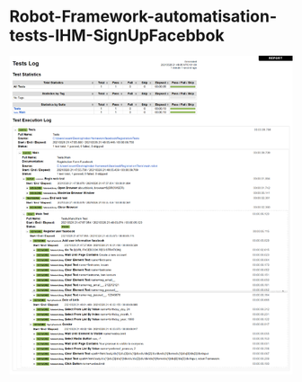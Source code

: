 # Robot-Framework-automatisation-tests-IHM-SignUpFacebbok

![alt text](https://github.com/issam-sudo/Robot-Framework-automatisation-tests-IHM-SignUpFacebbok/blob/master/Results%20Log.png?raw=true)

